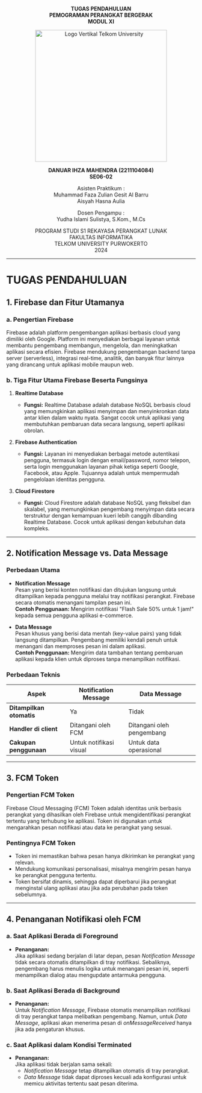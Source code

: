 <div align="center">

**TUGAS PENDAHULUAN** <br>
**PEMOGRAMAN PERANGKAT BERGERAK** <br>
**MODUL XI** <br>

<img src="https://github.com/user-attachments/assets/637271ab-0240-4561-a7a6-04cb1169f636" alt="Logo Vertikal Telkom University" width="350"/>

**DANUAR IHZA MAHENDRA (2211104084)**  
**SE06-02**

Asisten Praktikum :  
Muhammad Faza Zulian Gesit Al Barru  
Aisyah Hasna Aulia

Dosen Pengampu :  
Yudha Islami Sulistya, S.Kom., M.Cs

PROGRAM STUDI S1 REKAYASA PERANGKAT LUNAK  
FAKULTAS INFORMATIKA  
TELKOM UNIVERSITY PURWOKERTO  
2024

</div>

---

# TUGAS PENDAHULUAN


## 1. Firebase dan Fitur Utamanya

### a. Pengertian Firebase
Firebase adalah platform pengembangan aplikasi berbasis cloud yang dimiliki oleh Google. Platform ini menyediakan berbagai layanan untuk membantu pengembang membangun, mengelola, dan meningkatkan aplikasi secara efisien. Firebase mendukung pengembangan backend tanpa server (serverless), integrasi real-time, analitik, dan banyak fitur lainnya yang dirancang untuk aplikasi mobile maupun web.

### b. Tiga Fitur Utama Firebase Beserta Fungsinya
1. **Realtime Database**
   - **Fungsi:** Realtime Database adalah database NoSQL berbasis cloud yang memungkinkan aplikasi menyimpan dan menyinkronkan data antar klien dalam waktu nyata. Sangat cocok untuk aplikasi yang membutuhkan pembaruan data secara langsung, seperti aplikasi obrolan.
   
2. **Firebase Authentication**
   - **Fungsi:** Layanan ini menyediakan berbagai metode autentikasi pengguna, termasuk login dengan email/password, nomor telepon, serta login menggunakan layanan pihak ketiga seperti Google, Facebook, atau Apple. Tujuannya adalah untuk mempermudah pengelolaan identitas pengguna.

3. **Cloud Firestore**
   - **Fungsi:** Cloud Firestore adalah database NoSQL yang fleksibel dan skalabel, yang memungkinkan pengembang menyimpan data secara terstruktur dengan kemampuan kueri lebih canggih dibanding Realtime Database. Cocok untuk aplikasi dengan kebutuhan data kompleks.

---

## 2. Notification Message vs. Data Message

### Perbedaan Utama
- **Notification Message**  
  Pesan yang berisi konten notifikasi dan ditujukan langsung untuk ditampilkan kepada pengguna melalui tray notifikasi perangkat. Firebase secara otomatis menangani tampilan pesan ini.  
  **Contoh Penggunaan:** Mengirim notifikasi "Flash Sale 50% untuk 1 jam!" kepada semua pengguna aplikasi e-commerce.

- **Data Message**  
  Pesan khusus yang berisi data mentah (key-value pairs) yang tidak langsung ditampilkan. Pengembang memiliki kendali penuh untuk menangani dan memproses pesan ini dalam aplikasi.  
  **Contoh Penggunaan:** Mengirim data tambahan tentang pembaruan aplikasi kepada klien untuk diproses tanpa menampilkan notifikasi.

### Perbedaan Teknis
| Aspek                   | Notification Message        | Data Message            |
|-------------------------|----------------------------|-------------------------|
| **Ditampilkan otomatis** | Ya                        | Tidak                  |
| **Handler di client**    | Ditangani oleh FCM         | Ditangani oleh pengembang |
| **Cakupan penggunaan**   | Untuk notifikasi visual    | Untuk data operasional |

---

## 3. FCM Token

### Pengertian FCM Token
Firebase Cloud Messaging (FCM) Token adalah identitas unik berbasis perangkat yang dihasilkan oleh Firebase untuk mengidentifikasi perangkat tertentu yang terhubung ke aplikasi. Token ini digunakan untuk mengarahkan pesan notifikasi atau data ke perangkat yang sesuai.

### Pentingnya FCM Token
- Token ini memastikan bahwa pesan hanya dikirimkan ke perangkat yang relevan.
- Mendukung komunikasi personalisasi, misalnya mengirim pesan hanya ke perangkat pengguna tertentu.
- Token bersifat dinamis, sehingga dapat diperbarui jika perangkat menginstal ulang aplikasi atau jika ada perubahan pada token sebelumnya.

---

## 4. Penanganan Notifikasi oleh FCM

### a. Saat Aplikasi Berada di Foreground
- **Penanganan:**  
  Jika aplikasi sedang berjalan di latar depan, pesan *Notification Message* tidak secara otomatis ditampilkan di tray notifikasi. Sebaliknya, pengembang harus menulis logika untuk menangani pesan ini, seperti menampilkan dialog atau mengupdate antarmuka pengguna.

### b. Saat Aplikasi Berada di Background
- **Penanganan:**  
  Untuk *Notification Message*, Firebase otomatis menampilkan notifikasi di tray perangkat tanpa melibatkan pengembang. Namun, untuk *Data Message*, aplikasi akan menerima pesan di *onMessageReceived* hanya jika ada pengaturan khusus.

### c. Saat Aplikasi dalam Kondisi Terminated
- **Penanganan:**  
  Jika aplikasi tidak berjalan sama sekali:
  - *Notification Message* tetap ditampilkan otomatis di tray perangkat.
  - *Data Message* tidak dapat diproses kecuali ada konfigurasi untuk memicu aktivitas tertentu saat pesan diterima.

